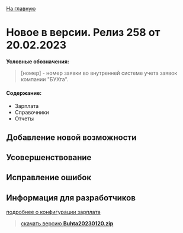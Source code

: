 ﻿[На главную](../../index.md)

# Новое  в версии. Релиз 258 от 20.02.2023

**Условные обозначения:**
 >[номер] - номер заявки во внутренней системе учета заявок компании "БУХта".

#### Содержание: 

- Зарплата
- Справочники
- Отчеты

## Добавление новой возможности

## Усовершенствование

## Исправление ошибок

## Информация для разработчиков

[подробнее о конфигурации зарплата](Стандартная_Зарплата.htm)

>[скачать версию **Buhta20230120.zip**](Buhta20230120.zip)
